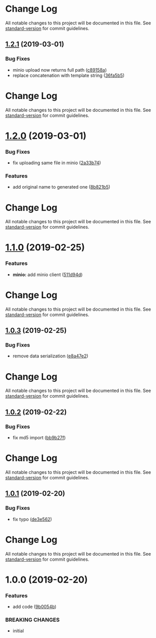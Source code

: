 # Change Log

All notable changes to this project will be documented in this file. See [standard-version](https://github.com/conventional-changelog/standard-version) for commit guidelines.

## [1.2.1](https://github.com/breadhead/s3-uploader/compare/v1.2.0...v1.2.1) (2019-03-01)


### Bug Fixes

* minio upload now returns full path ([c89158a](https://github.com/breadhead/s3-uploader/commit/c89158a))
* replace concatenation with template string ([36fa5b5](https://github.com/breadhead/s3-uploader/commit/36fa5b5))



# Change Log

All notable changes to this project will be documented in this file. See [standard-version](https://github.com/conventional-changelog/standard-version) for commit guidelines.

# [1.2.0](https://github.com/breadhead/s3-uploader/compare/v1.1.0...v1.2.0) (2019-03-01)


### Bug Fixes

* fix uploading same file in minio ([2a33b74](https://github.com/breadhead/s3-uploader/commit/2a33b74))


### Features

* add original name to generated one ([8b821b5](https://github.com/breadhead/s3-uploader/commit/8b821b5))



# Change Log

All notable changes to this project will be documented in this file. See [standard-version](https://github.com/conventional-changelog/standard-version) for commit guidelines.

# [1.1.0](https://github.com/breadhead/s3-uploader/compare/v1.0.3...v1.1.0) (2019-02-25)


### Features

* **minio:** add minio client ([511d94d](https://github.com/breadhead/s3-uploader/commit/511d94d))



# Change Log

All notable changes to this project will be documented in this file. See [standard-version](https://github.com/conventional-changelog/standard-version) for commit guidelines.

## [1.0.3](https://github.com/breadhead/s3-uploader/compare/v1.0.2...v1.0.3) (2019-02-25)


### Bug Fixes

* remove data serialization ([e8a47e2](https://github.com/breadhead/s3-uploader/commit/e8a47e2))



# Change Log

All notable changes to this project will be documented in this file. See [standard-version](https://github.com/conventional-changelog/standard-version) for commit guidelines.

## [1.0.2](https://github.com/breadhead/s3-uploader/compare/v1.0.1...v1.0.2) (2019-02-22)


### Bug Fixes

* fix md5 import ([bb9b27f](https://github.com/breadhead/s3-uploader/commit/bb9b27f))



# Change Log

All notable changes to this project will be documented in this file. See [standard-version](https://github.com/conventional-changelog/standard-version) for commit guidelines.

## [1.0.1](https://github.com/breadhead/s3-uploader/compare/v1.0.0...v1.0.1) (2019-02-20)


### Bug Fixes

* fix typo ([de3e562](https://github.com/breadhead/s3-uploader/commit/de3e562))



# Change Log

All notable changes to this project will be documented in this file. See [standard-version](https://github.com/conventional-changelog/standard-version) for commit guidelines.

# 1.0.0 (2019-02-20)


### Features

* add code ([9b0054b](https://github.com/breadhead/s3-uploader/commit/9b0054b))


### BREAKING CHANGES

* initial
